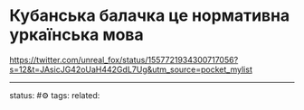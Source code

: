 # Кубанська балачка це нормативна уркаїнська мова

https://twitter.com/unreal_fox/status/1557721934300717056?s=12&t=JAsicJG42oUaH442GdL7Ug&utm_source=pocket_mylist

---
status: #⚙️ 
tags: 
related: 
